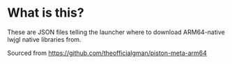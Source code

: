 # What is this?
These are JSON files telling the launcher where to
download ARM64-native lwjgl native libraries from.

Sourced from https://github.com/theofficialgman/piston-meta-arm64
